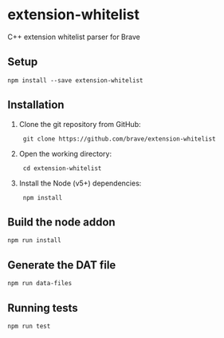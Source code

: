 # extension-whitelist

C++ extension whitelist parser for Brave

## Setup

```
npm install --save extension-whitelist
```

## Installation

1. Clone the git repository from GitHub:

        git clone https://github.com/brave/extension-whitelist

2. Open the working directory:

        cd extension-whitelist

3. Install the Node (v5+) dependencies:

        npm install

## Build the node addon

```
npm run install
```

## Generate the DAT file

```
npm run data-files
```

## Running tests

```
npm run test
```
